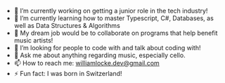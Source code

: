 - 🔭 I’m currently working on getting a junior role in the tech industry!
- 🌱 I’m currently learning how to master Typescript, C#, Databases, as well as Data Structures & Algorithms
- :office: My dream job would be to collaborate on programs that help benefit music artists!
- 🤔 I’m looking for people to code with and talk about coding with!
- 💬 Ask me about anything regarding music, especially cello.
- 📫 How to reach me: williamlocke.dev@gmail.com
- ⚡ Fun fact: I was born in Switzerland!
